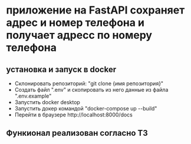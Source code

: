 # приложение на FastAPI сохраняет адрес и номер телефона и получает адресс по номеру телефона

## установка и запуск в docker
 - Склонировать репозиторий: "git clone {имя репозитория}"
 - Создать файл ".env" и скопировать из него данные из файла ".env.example"
 - Запустить docker desktop
 - Запустить докер командой "docker-compose up --build"
 - Перейти в браузере http://localhost:8000/docs

 ## Функионал реализован согласно ТЗ